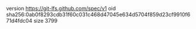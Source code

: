 version https://git-lfs.github.com/spec/v1
oid sha256:0ab0f8293cdb31f60c031c468d47045e634d5704f859d23cf9910f671d4fdc04
size 3799
